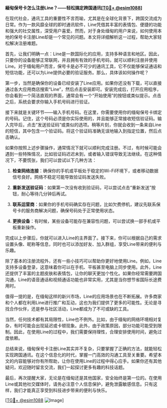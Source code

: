 **緬甸保号卡怎么注册Line？——轻松搞定跨国通讯[[TG💪+ @esim1088](https://t.me/s/esim1088)]**

在现代社会，通讯工具的重要性不言而喻，尤其是在全球化背景下，跨国交流成为日常。作为一款风靡全球的即时通讯软件，Line凭借其丰富的表情包、便捷的功能和强大的社交属性，深受用户喜爱。然而，对于身处缅甸的用户来说，如何使用本地的保号卡注册Line却是一个常见的问题。本文将详细解析这一过程，帮助大家轻松解决注册难题。

首先，让我们明确一点：Line是一款国际化的应用，支持多种语言和地区。因此，只要你的设备能够正常联网，并且拥有有效的手机号码，就可以顺利注册并使用Line。对于缅甸用户而言，保号卡是必不可少的通讯工具，它不仅能够保证通话和短信功能，还可以为Line提供必要的验证服务。那么，具体该如何操作呢？

第一步，当然是确保你的设备已经安装了Line应用。如果你还没有下载，可以直接通过各大应用商店搜索“Line”，然后点击安装即可。安装完成后，打开应用程序，你会看到一个简洁直观的界面，通常会有一个“开始使用”的按钮或类似提示。点击之后，系统会要求你输入手机号码进行验证。

接下来就是关键环节——输入手机号码。在这里，你需要使用你的缅甸保号卡绑定的号码。记住，这个号码必须是你实际使用的，并且能够正常接收短信验证码。输入完毕后，点击“发送验证码”或类似的选项。稍等片刻，你就会收到一条来自Line的短信，其中包含一个验证码。将这个验证码准确无误地输入到指定位置，然后点击确认。

如果你按照上述步骤操作，通常情况下就可以顺利完成注册。不过，有时候可能会遇到一些特殊情况，比如验证码迟迟未到，或者输入错误导致无法继续。在这种情况下，不要慌张，我们可以尝试以下几种方法：

1. **检查网络连接**：确保你的手机或平板处于稳定的Wi-Fi环境下，或者移动数据信号良好。网络不稳定可能导致验证码发送失败。
   
2. **重新发送验证码**：如果第一次没有收到验证码，可以尝试点击“重新发送”按钮，耐心等待几分钟后再试。

3. **联系运营商**：如果你的手机号码确实存在问题，比如欠费停机，建议先联系保号卡的服务商解决问题，确保号码处于正常使用状态。

4. **更换设备**：有时候，某些设备可能存在兼容性问题，可以尝试换一部手机或平板重新操作。

完成以上步骤后，你就可以进入Line的主界面了。接下来，你可以根据自己的需求设置头像、昵称等信息，同时也可以添加好友、加入群组，享受Line带来的便利与乐趣。

除了基本的注册流程外，还有一些小技巧可以帮助你更好地使用Line。例如，Line支持多设备登录，这意味着你可以在手机、平板甚至电脑上同步使用。此外，Line还提供了丰富的主题皮肤和表情包，让你的聊天更加个性化。如果你经常需要跨国沟通，Line的语音通话和视频通话功能也非常实用，尤其是当你想节省国际长途费用时。

值得一提的是，在缅甸这样的新兴市场，Line的应用场景也在不断拓展。许多商家和个人都在利用Line进行推广和互动，这也为我们提供了更多的可能性。无论是寻找合作伙伴，还是参与社区活动，Line都成为了不可或缺的工具。

当然，任何技术都有其局限性，Line也不例外。比如，由于缅甸的网络环境相对复杂，有时可能会出现延迟或卡顿现象。此外，由于政策原因，部分功能可能受到限制。因此，在使用Line的过程中，我们需要保持理性，合理安排使用时间，避免过度依赖。

总结来说，缅甸保号卡注册Line其实并不复杂，只要掌握了正确的方法，就能轻松实现跨国通讯。在这个信息化的时代，掌握一门高效的沟通工具至关重要。希望本文的内容能够对你有所帮助，让你在使用Line的过程中得心应手。如果你还有其他疑问，欢迎随时留言交流，我们一起探讨更多有趣的科技话题。

最后，再次提醒大家，无论是在缅甸还是其他国家，安全始终是第一位的。在使用Line或其他社交媒体时，请务必注意个人信息保护，避免泄露敏感信息。只有这样，我们才能真正享受到科技进步带来的便利与快乐。

[[TG💪+ @esim1088](https://t.me/s/esim1088) ![Image](https://i.postimg.cc/4NQfJmqS/Snipaste-2025-05-13-00-14-12.png)]